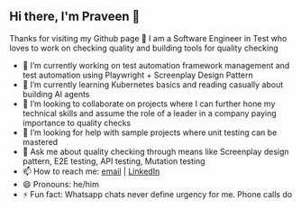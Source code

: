 ## Hi there, I'm Praveen 👋

Thanks for visiting my Github page 🙂
I am a Software Engineer in Test who loves to work on checking quality and building tools for quality checking 

- 🔭 I’m currently working on test automation framework management and test automation using Playwright + Screenplay Design Pattern
- 🌱 I’m currently learning Kubernetes basics and reading casually about building AI agents
- 👯 I’m looking to collaborate on projects where I can further hone my technical skills and assume the role of a leader in a company paying importance to quality checks
- 🤔 I’m looking for help with sample projects where unit testing can be mastered
- 💬 Ask me about quality checking through means like Screenplay design pattern, E2E testing, API testing, Mutation testing
- 📫 How to reach me: [email](pandeypraveen0204@gmail.com) | [LinkedIn](https://www.linkedin.com/in/prudentpraveenpandey/)
- 😄 Pronouns: he/him
- ⚡ Fun fact: Whatsapp chats never define urgency for me. Phone calls do
